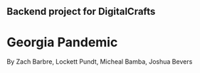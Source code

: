 ## Backend project for DigitalCrafts

# Georgia Pandemic

By Zach Barbre, Lockett Pundt, Micheal Bamba, Joshua Bevers

